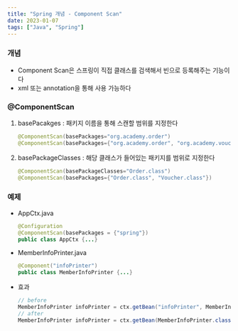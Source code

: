 ```yaml
---
title: "Spring 개념 - Component Scan"
date: 2023-01-07
tags: ["Java", "Spring"]
---
```


### 개념

- Component Scan은 스프링이 직접 클래스를 검색해서 빈으로 등록해주는 기능이다
- xml 또는 annotation을 통해 사용 가능하다

### @ComponentScan

1. basePacakges : 패키지 이름을 통해 스캔할 범위를 지정한다

   ```java
   @ComponentScan(basePackages="org.academy.order")
   @ComponentScan(basePackages={"org.academy.order", "org.academy.voucher"})
   ```

2. basePackageClasses : 해당 클래스가 들어있는 패키지를 범위로 지정한다
   ```java
   @ComponentScan(basePackageClasses="Order.class")
   @ComponentScan(basePackages={"Order.class", "Voucher.class"})
   ```

### 예제

- AppCtx.java

  ```java
  @Configuration
  @ComponentScan(basePackages = {"spring"})
  public class AppCtx {...}
  ```

- MemberInfoPrinter.java

  ```java
  @Component("infoPrinter")
  public class MemberInfoPrinter {...}
  ```

- 효과
  ```java
  // before
  MemberInfoPrinter infoPrinter = ctx.getBean("infoPrinter", MemberInfoPrinter.class);
  // after
  MemberInfoPrinter infoPrinter = ctx.getBean(MemberInfoPrinter.class);
  ```
